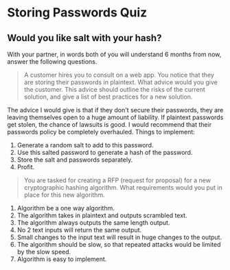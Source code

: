 # Storing Passwords Quiz
## Would you like salt with your hash?


With your partner, in words both of you will understand 6 months from now, answer the following questions.

> A customer hires you to consult on a web app.  You notice that they are storing their passwords in plaintext.  What advice would you give the customer.  This advice should outline the risks of the current solution, and give a list of best practices for a new solution.

The advice I would give is that if they don't secure their passwords, they are leaving themselves open to a huge amount of liability. If plaintext passwords get stolen, the chance of lawsuits is good. I would recommend that their passwords policy be completely overhauled. Things to implement:
1. Generate a random salt to add to this password.
2. Use this salted password to generate a hash of the password.
3. Store the salt and passwords separately.
4. Profit.

> You are tasked for creating a RFP (request for proposal) for a new cryptographic hashing algorithm.  What requirements would you put in place for this new algorithm.

1. Algorithm be a one way algorithm.
2. The algorithm takes in plaintext and outputs scrambled text.
3. The algorithm always outputs the same length output.
4. No 2 text inputs will return the same output.
5. Small changes to the input text will result in huge changes to the output.
6. The algorithm should be slow, so that repeated attacks would be limited by the slow speed.
7. Algorithm is easy to implement.
